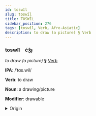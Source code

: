 ```yaml
---
id: toswîl
slug: toswîl
title: TOSWÎL
sidebar_position: 276
tags: [toswîl, Verb, Afro-Asiatic]
description: to draw (a picture) § Verb
---
```


### toswîl&emsp;<span kind="abugida">ćʒ͊ɟ</span>

*to draw (a picture)* **§** [Verb](../../tags/Verb)

**IPA**: /ˈtɑs.wil/

**Verb**: to draw

**Noun**: a drawing/picture

**Modifier**: drawable

<details>
    <summary>Origin</summary>
    Arabic تَصْوِير taṣwīr /tasˤ.wiːr/<br/>
    <em>Afro-Asiatic Language Family</em>
</details>